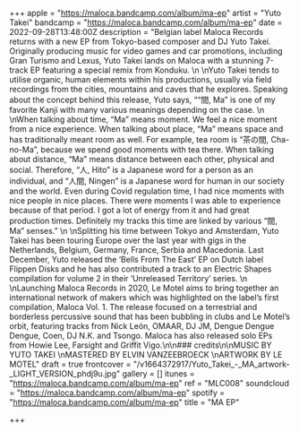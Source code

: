 +++
apple = "https://maloca.bandcamp.com/album/ma-ep"
artist = "Yuto Takei"
bandcamp = "https://maloca.bandcamp.com/album/ma-ep"
date = 2022-09-28T13:48:00Z
description = "Belgian label Maloca Records returns with a new EP from Tokyo-based composer and DJ Yuto Takei. Originally producing music for video games and car promotions, including Gran Turismo and Lexus, Yuto Takei lands on Maloca with a stunning 7-track EP featuring a special remix from Konduku.   \n  \nYuto Takei tends to utilise organic, human elements within his productions, usually via field recordings from the cities, mountains and caves that he explores. Speaking about the concept behind this release, Yuto says, ““間, Ma” is one of my favorite Kanji with many various meanings depending on the case.   \n  \nWhen talking about time, “Ma” means moment. We feel a nice moment from a nice experience. When talking about place, “Ma” means space and has traditionally meant room as well. For example, tea room is “茶の間, Cha-no-Ma”, because we spend good moments with tea there. When talking about distance, “Ma” means distance between each other, physical and social. Therefore, “人, Hito” is a Japanese word for a person as an individual, and “人間, Ningen” is a Japanese word for human in our society and the world. Even during Covid regulation time, I had nice moments with nice people in nice places. There were moments I was able to experience because of that period. I got a lot of energy from it and had great production times. Definitely my tracks this time are linked by various “間, Ma” senses.”   \n  \nSplitting his time between Tokyo and Amsterdam, Yuto Takei has been touring Europe over the last year with gigs in the Netherlands, Belgium, Germany, France, Serbia and Macedonia. Last December, Yuto released the ‘Bells From The East’ EP on Dutch label Flippen Disks and he has also contributed a track to an Electric Shapes compilation for volume 2 in their ‘Unreleased Territory’ series.   \n  \nLaunching Maloca Records in 2020, Le Motel aims to bring together an international network of makers which was highlighted on the label’s first compilation, Maloca Vol. 1. The release focused on a terrestrial and borderless percussive sound that has been bubbling in clubs and Le Motel’s orbit, featuring tracks from Nick León, OMAAR, DJ JM, Dengue Dengue Dengue, Coen, DJ N.K. and Tsongo. Maloca has also released solo EPs from Howie Lee, Farsight and Griffit Vigo.\n\n### credits\n\nMUSIC BY YUTO TAKEI   \nMASTERED BY ELVIN VANZEEBROECK   \nARTWORK BY LE MOTEL"
draft = true
frontcover = "/v1664372917/Yuto_Takei_-_MA_artwork-_LIGHT_VERSION_phdj9u.jpg"
gallery = []
itunes = "https://maloca.bandcamp.com/album/ma-ep"
ref = "MLC008"
soundcloud = "https://maloca.bandcamp.com/album/ma-ep"
spotify = "https://maloca.bandcamp.com/album/ma-ep"
title = "MA EP"

+++
